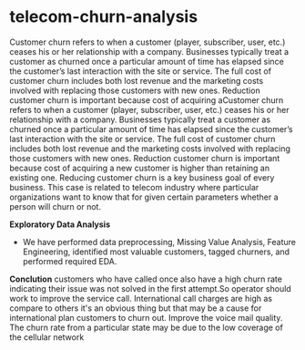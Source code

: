 # telecom-churn-analysis
Customer churn refers to when a customer (player, subscriber, user, etc.) ceases his or her relationship with a company. Businesses typically treat a customer as churned once a particular amount of time has elapsed since the customer’s last interaction with the site or service. The full cost of customer churn includes both lost revenue and the marketing costs involved with replacing those customers with new ones. Reduction customer churn is important because cost of acquiring aCustomer churn refers to when a customer (player, subscriber, user, etc.) ceases his or her relationship with a company. Businesses typically treat a customer as churned once a particular amount of time has elapsed since the customer’s last interaction with the site or service. The full cost of customer churn includes both lost revenue and the marketing costs involved with replacing those customers with new ones. Reduction customer churn is important because cost of acquiring a new customer is higher than retaining an existing one. Reducing customer churn is a key business goal of every business. This case is related to telecom industry where particular organizations want to know that for given certain parameters whether a person will churn or not.

**Exploratory Data Analysis**

* We have performed data preprocessing, Missing Value Analysis, Feature Engineering, identified most valuable customers, tagged churners, and performed required EDA. 



**Conclution**
customers who have called once also have a high churn rate indicating their issue was not solved in the first attempt.So operator should work to improve the service call.
International call charges are high as compare to others it's an obvious thing but that may be a cause for international plan customers to churn out.
Improve the voice mail quality.
The  churn rate from a particular state may be due to the low coverage of the cellular network

